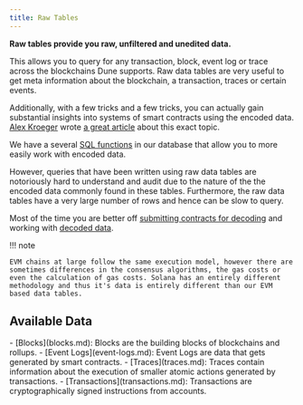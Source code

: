 ```yaml
---
title: Raw Tables
---
```


**Raw tables provide you raw, unfiltered and unedited data.**

This allows you to query for any transaction, block, event log or trace across the blockchains Dune supports.  Raw data tables are very useful to get meta information about the blockchain, a transaction, traces or certain events.

Additionally, with a few tricks and a few tricks, you can actually gain substantial insights into systems of smart contracts using the encoded data. [Alex Kroeger](https://twitter.com/alex\_kroeger) wrote [a great article](https://alexkroeger.mirror.xyz/0C3EQBtFqAK4k2TAGPZhg0JMY-upfTAxuTD-o91vBPc) about this exact topic.

We have a several [SQL functions](https://github.com/duneanalytics/spellbook/tree/master/ethereum/public) in our database that allow you to more easily work with encoded data.

However, queries that have been written using raw data tables are notoriously hard to understand and audit due to the nature of the the encoded data commonly found in these tables. Furthermore, the raw data tables have a very large number of rows and hence can be slow to query.

Most of the time you are better off [submitting contracts for decoding](../../app/decoding-contracts.md) and working with [decoded data](../decoded/index.md).

!!! note

    EVM chains at large follow the same execution model, however there are sometimes differences in the consensus algorithms, the gas costs or even the calculation of gas costs. Solana has an entirely different methodology and thus it's data is entirely different than our EVM based data tables.

## Available Data

<div class="cards grid" markdown>
- [Blocks](blocks.md): Blocks are the building blocks of blockchains and rollups.
- [Event Logs](event-logs.md): Event Logs are data that gets generated by smart contracts.
- [Traces](traces.md): Traces contain information about the execution of smaller atomic actions generated by transactions.
- [Transactions](transactions.md): Transactions are cryptographically signed instructions from accounts.
</div>
